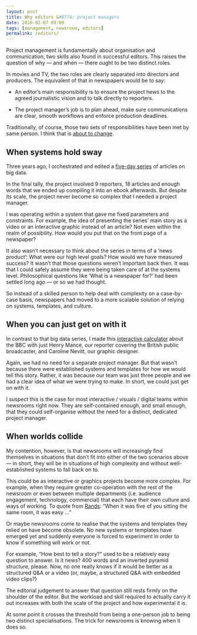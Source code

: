 ```yaml
---
layout: post
title: Why editors &#8774; project managers
date: 2016-02-07 09:00
tags: [management, newsroom, editors]
permalink: /editors/
---
```

Project management is fundamentally about organisation and communication, two skills also found in successful editors. This raises the question of why &mdash; and when &mdash; there ought to be two distinct roles.
 
In movies and TV, the two roles are clearly separated into directors and producers. The equivalent of that in newspapers would be to say:

* An editor’s main responsibility is to ensure the project hews to the agreed journalistic vision and to talk directly to reporters.

* The project manager’s job is to plan ahead, make sure communications are clear, smooth workflows and enforce production deadlines.

Traditionally, of course, those two sets of responsibilities have been met by same person. I think that is [about to change](/project-managers/).

## When systems hold sway
Three years ago, I orchestrated and edited a [five-day series](http://www.ft.com/bigdata) of articles on big data. 

In the final tally, the project involved 9 reporters, 18 articles and enough words that we ended up compiling it into an ebook afterwards. But despite its scale, the project never become so complex that I needed a project manager.

I was operating within a system that gave me fixed parameters and constraints. For example, the idea of presenting the series’ main story as a video or an interactive graphic instead of an article? Not even within the realm of possibility. How would you put that on the front page of a newspaper?

It also wasn’t necessary to think about the series in terms of a ‘news product’: What were our high level goals? How would we have measured success? It wasn’t that those questions weren’t important back then. It was that I could safely assume they were being taken care of at the systems level. Philosophical questions like ‘What is a newspaper for?’ had been settled long ago &mdash; or so we had thought.

So instead of a skilled person to help deal with complexity on a case-by-case basis, newspapers had moved to a more scalable solution of relying on systems, templates, and culture. 

## When you can just get on with it
In contrast to that big data series, I made this [interactive calculator](https://ig.ft.com/sites/2015/bbc/) about the BBC with just Henry Mance, our reporter covering the British public broadcaster, and Caroline Nevitt, our graphic designer.

Again, we had no need for a separate project manager. But that wasn’t because there were established systems and templates for how we would tell this story. Rather, it was because our team was just three people and we had a clear idea of what we were trying to make. In short, we could just get on with it.

I suspect this is the case for most interactive / visuals / digital teams within newsrooms right now. They are self-contained enough, and small enough, that they could self-organise without the need for a distinct, dedicated project manager.

## When worlds collide
My contention, however, is that newsrooms will increasingly find themselves in situations that don’t fit into either of the two scenarios above &mdash; in short, they will be in situations of high complexity and without well-established systems to fall back on to.

This could be as interactive or graphics projects become more complex. For example, when they require greater co-operation with the rest of the newsroom or even between multiple departments (i.e. audience engagement, technology, commercial) that each have their own culture and ways of working. To quote from [Rands](http://randsinrepose.com/archives/entropy-crushers/): “When it was five of you sitting the same room, it was easy &hellip;” 

Or maybe newsrooms come to realise that the systems and templates they relied on have become obsolete. No new systems or templates have emerged yet and suddenly everyone is forced to experiment in order to know if something will work or not. 

For example, “How best to tell a story?” used to be a relatively easy question to answer. Is it news? 400 words and an inverted pyramid structure, please. Now, no one really knows if it would be better as a structured Q&A or a video (or, maybe, a structured Q&A with embedded video clips?)

The editorial judgement to answer that question still rests firmly on the shoulder of the editor. But the workload and skill required to actually carry it out increases with both the scale of the project and how experimental it is.

At some point it crosses the threshold from being a one-person job to being two distinct specialisations. The trick for newsrooms is knowing when it does so.
